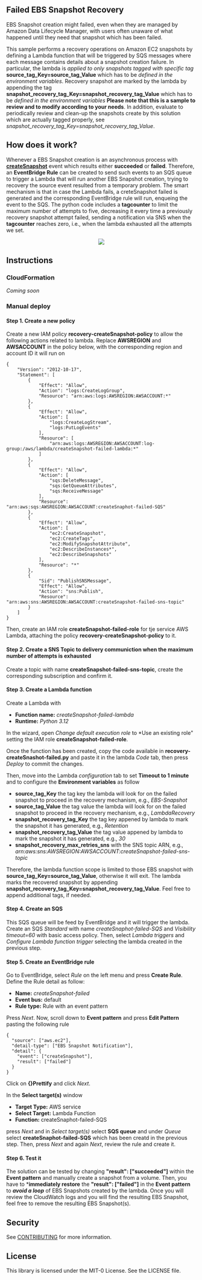 ## Failed EBS Snapshot Recovery
EBS Snapshot creation might failed, even when they are managed by Amazon Data Lifecycle Manager, with users often unaware of what happened until they need that snapshot which has been failed.

This sample performs a recovery operations on Amazon EC2 snapshots by defining a Lambda function that will be triggered by SQS messages where each message contains details about a snapshot creation failure.
In particular, the lambda is *applied to only snapshots tagged with specific tag* **source_tag_Key=source_tag_Value** which has to be *defined in the environment variables*. Recovery snapshot are marked by the lambda by appending the tag  **snapshot_recovery_tag_Key=snapshot_recovery_tag_Value** which has to be *defined in the environment variables*
**Please note that this is a sample to review and to modify according to your needs**.
In addition, evaluate to periodically review and clean-up the snapshots create by this solution which are actually tagged properly, see  *snapshot_recovery_tag_Key=snapshot_recovery_tag_Value*.


## How does it work?
Whenever a EBS Snapshot creation is an asynchronous process with [**createSnapshot**](https://docs.aws.amazon.com/ebs/latest/userguide/ebs-cloud-watch-events.html#create-snapshot-complete) event which results either **succeeded** or **failed**. Therefore, an **EventBridge Rule** can be created to send such events to an SQS queue to trigger a Lambda that will run another EBS Snapshot creation, trying to recovery the source event resulted from a temporary problem. The smart mechanism is that in case the Lambda fails, a creteSnapshot failed is generated and the corresponding EventBridge rule will run, enqueing the event to the SQS. The python code includes a **tagcounter** to limit the maximum number of attempts to five, decreasing it every time a previously recovery snapshot attempt failed, sending a notification via SNS when the **tagcounter** reaches zero, i.e., when the lambda exhausted all the attempts we set.

<p align="center">
  <img src="img/recovery-createSnashot-failed.png">
</p>

## Instructions

### CloudFormation
*Coming soon*

### Manual deploy

#### Step 1. Create a new policy
Create a new IAM policy **recovery-createSnapshot-policy** to allow the following actions related to lambda.
Replace **AWSREGION** and **AWSACCOUNT** in the policy below, with the corresponding region and account ID it will run on

```
{
    "Version": "2012-10-17",
    "Statement": [
        {
            "Effect": "Allow",
            "Action": "logs:CreateLogGroup",
            "Resource": "arn:aws:logs:AWSREGION:AWSACCOUNT:*"
        },
        {
            "Effect": "Allow",
            "Action": [
                "logs:CreateLogStream",
                "logs:PutLogEvents"
            ],
            "Resource": [
                "arn:aws:logs:AWSREGION:AWSACCOUNT:log-group:/aws/lambda/createSnapshot-failed-lambda:*"
            ]
        },
        {
            "Effect": "Allow",
            "Action": [
                "sqs:DeleteMessage",
                "sqs:GetQueueAttributes",
                "sqs:ReceiveMessage"
            ],
            "Resource": "arn:aws:sqs:AWSREGION:AWSACCOUNT:createSnaphot-failed-SQS"
        },
        {
            "Effect": "Allow",
            "Action": [
                "ec2:CreateSnapshot",
                "ec2:CreateTags",
                "ec2:ModifySnapshotAttribute",
                "ec2:DescribeInstances*",
                "ec2:DescribeSnapshots"
            ],
            "Resource": "*"
        },
        {
            "Sid": "PublishSNSMessage",
            "Effect": "Allow",
            "Action": "sns:Publish",
            "Resource": "arn:aws:sns:AWSREGION:AWSACCOUNT:createSnapshot-failed-sns-topic"
        }
    ]
}
```

Then, create an IAM role **createSnapshot-failed-role** for tje service AWS Lambda, attaching the policy **recovery-createSnapshot-policy** to it.

#### Step 2. Create a SNS Topic to delivery communiction when the maximum number of attempts is exhausted
Create a topic with name **createSnapshot-failed-sns-topic**, create the corresponding subscription and confirm it.

#### Step 3. Create a Lambda function
Create a Lambda with
- **Function name:** *createSnapshot-failed-lambda*
- **Runtime:** *Python 3.12*

In the wizard, open *Change default execution role* to *Use an existing role" setting the IAM role **createSnapshot-failed-role**.

Once the function has been created, copy the code available in **recovery-createSnashot-failed.py** and paste it in the lambda *Code* tab, then press *Deploy* to commit the changes.

Then, move into the Lambda *configuration* tab to set **Timeout to 1 minute** and to configure the **Environment variables** as follow
- **source_tag_Key** the tag key the lambda will look for on the failed snapshot to proceed in the recovery mechanism, e.g., *EBS-Snapshot*
- **source_tag_Value**  the tag value the lambda will look for on the failed snapshot to proceed in the recovery mechanism, e.g., *LambdaRecovery*
- **snapshot_recovery_tag_Key** the tag key appened by lambda to mark the snapshot it has generated, e.g., *Retention*
- **snapshot_recovery_tag_Value** the tag value appened by lambda to mark the snapshot it has generated, e.g., *30*
- **snapshot_recovery_max_retries_sns** with the SNS topic ARN, e.g., *arn:aws:sns:AWSREGION:AWSACCOUNT:createSnapshot-failed-sns-topic*

Therefore, the lambda function scope is limited to those EBS snapshot with **source_tag_Key=source_tag_Value**, otherwise it will exit.
The lambda marks the recovered snapshot by appending **snapshot_recovery_tag_Key=snapshot_recovery_tag_Value**.
Feel free to append additional tags, if needed.

#### Step 4. Create an SQS 
This SQS queue will be feed by EventBridge and it will trigger the lambda.
Create an SQS *Standard* with name *createSnaphot-failed-SQS* and *Visibility timeout=60* with basic access policy.
Then, select *Lambda triggers* and *Configure Lambda function trigger* selecting the lambda created in the previous step. 

#### Step 5. Create an EventBridge rule 
Go to EventBridge, select *Rule* on the left menu and press **Create Rule**.
Define the Rule detail as follow:
- **Name:** *createSnapshot-failed*
- **Event bus:** default
- **Rule type:** Rule with an event pattern
  
Press *Next*. Now, scroll down to **Event pattern** and press **Edit Pattern** pasting the following rule
```
{
  "source": ["aws.ec2"],
  "detail-type": ["EBS Snapshot Notification"],
  "detail": {
    "event": ["createSnapshot"],
    "result": ["failed"]
  }
}
```
Click on **{}Prettify** and click *Next*.

In the **Select target(s)** window
- **Target Type:** AWS service
- **Select Target:** Lambda Function
- **Function:** createSnaphot-failed-SQS

press *Next* and in *Select target(s)* select **SQS queue** and under *Queue* select **createSnaphot-failed-SQS** which has been creatd in the previous step.
Then, press *Next* and again *Next*, review the rule and create it.

#### Step 6. Test it

The solution can be tested by changing **"result": ["succeeded"]** within the **Event pattern** and manually create a snapshot from a volume.
Then, you have to ***immediately restore** the **"result": ["failed"]** in the **Event pattern** to ***avoid a loop*** of EBS Snapshots created by the lambda.
Once you will review the CloudWatch logs and you will find the resulting EBS Snapshot, feel free to remove the resulting EBS Snapshot(s).

## Security

See [CONTRIBUTING](CONTRIBUTING.md#security-issue-notifications) for more information.

## License

This library is licensed under the MIT-0 License. See the LICENSE file.


